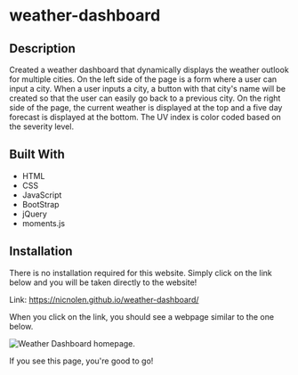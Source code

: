 # weather-dashboard

## Description
Created a weather dashboard that dynamically displays the weather outlook for multiple cities. On the left side of the page is a form where a user can input a city. When a user inputs a city, a button with that city's name will be created so that the user can easily go back to a previous city. On the right side of the page, the current weather is displayed at the top and a five day forecast is displayed at the bottom. The UV index is color coded based on the severity level.

## Built With
* HTML
* CSS
* JavaScript
* BootStrap
* jQuery
* moments.js

## Installation
There is no installation required for this website. Simply click on the link below and you will be taken directly to the website!   

Link: https://nicnolen.github.io/weather-dashboard/   

When you click on the link, you should see a webpage similar to the one below.  


![Weather Dashboard homepage.](https://user-images.githubusercontent.com/88728912/146075846-c49b4228-90b8-48ff-8b72-819292c568b0.png)


If you see this page, you're good to go!

